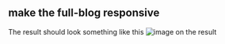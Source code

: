 ## make the full-blog responsive

The result should look something like this
![image on the result](https://imgur.com/a/qJzNGXi)

